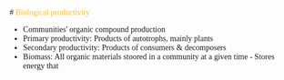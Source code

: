 <span style="font-family:'cascadia code'">

#<span style="color:#fabd2f"> Biological productivity

- Communities' organic compound production
- Primary productivity: Products of autotrophs, mainly plants
- Secondary productivity: Products of consumers & decomposers
- Biomass: All organic materials stoored in a community at a given time - Stores energy that
